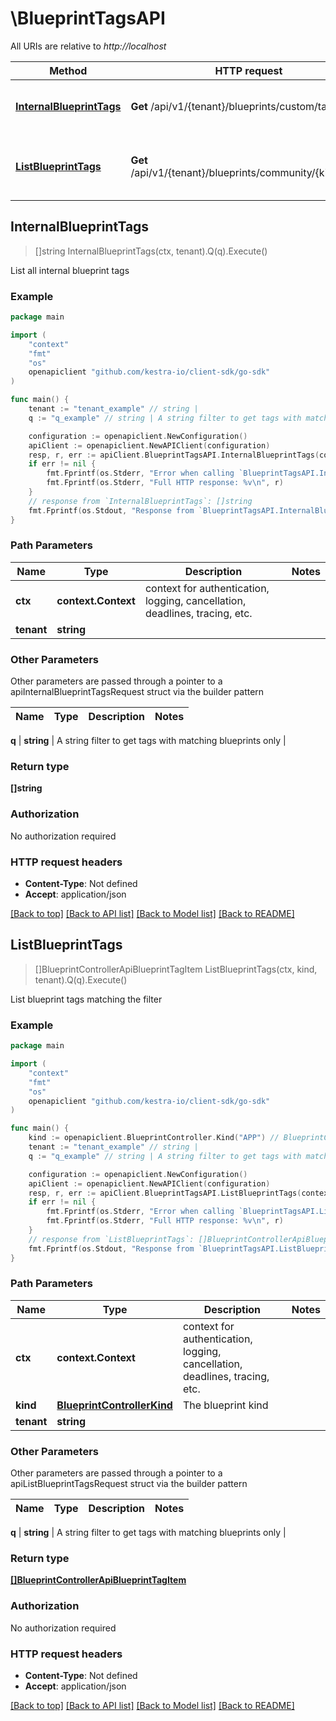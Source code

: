 # \BlueprintTagsAPI

All URIs are relative to *http://localhost*

Method | HTTP request | Description
------------- | ------------- | -------------
[**InternalBlueprintTags**](BlueprintTagsAPI.md#InternalBlueprintTags) | **Get** /api/v1/{tenant}/blueprints/custom/tags | List all internal blueprint tags
[**ListBlueprintTags**](BlueprintTagsAPI.md#ListBlueprintTags) | **Get** /api/v1/{tenant}/blueprints/community/{kind}/tags | List blueprint tags matching the filter



## InternalBlueprintTags

> []string InternalBlueprintTags(ctx, tenant).Q(q).Execute()

List all internal blueprint tags



### Example

```go
package main

import (
	"context"
	"fmt"
	"os"
	openapiclient "github.com/kestra-io/client-sdk/go-sdk"
)

func main() {
	tenant := "tenant_example" // string | 
	q := "q_example" // string | A string filter to get tags with matching blueprints only (optional)

	configuration := openapiclient.NewConfiguration()
	apiClient := openapiclient.NewAPIClient(configuration)
	resp, r, err := apiClient.BlueprintTagsAPI.InternalBlueprintTags(context.Background(), tenant).Q(q).Execute()
	if err != nil {
		fmt.Fprintf(os.Stderr, "Error when calling `BlueprintTagsAPI.InternalBlueprintTags``: %v\n", err)
		fmt.Fprintf(os.Stderr, "Full HTTP response: %v\n", r)
	}
	// response from `InternalBlueprintTags`: []string
	fmt.Fprintf(os.Stdout, "Response from `BlueprintTagsAPI.InternalBlueprintTags`: %v\n", resp)
}
```

### Path Parameters


Name | Type | Description  | Notes
------------- | ------------- | ------------- | -------------
**ctx** | **context.Context** | context for authentication, logging, cancellation, deadlines, tracing, etc.
**tenant** | **string** |  | 

### Other Parameters

Other parameters are passed through a pointer to a apiInternalBlueprintTagsRequest struct via the builder pattern


Name | Type | Description  | Notes
------------- | ------------- | ------------- | -------------

 **q** | **string** | A string filter to get tags with matching blueprints only | 

### Return type

**[]string**

### Authorization

No authorization required

### HTTP request headers

- **Content-Type**: Not defined
- **Accept**: application/json

[[Back to top]](#) [[Back to API list]](../README.md#documentation-for-api-endpoints)
[[Back to Model list]](../README.md#documentation-for-models)
[[Back to README]](../README.md)


## ListBlueprintTags

> []BlueprintControllerApiBlueprintTagItem ListBlueprintTags(ctx, kind, tenant).Q(q).Execute()

List blueprint tags matching the filter



### Example

```go
package main

import (
	"context"
	"fmt"
	"os"
	openapiclient "github.com/kestra-io/client-sdk/go-sdk"
)

func main() {
	kind := openapiclient.BlueprintController.Kind("APP") // BlueprintControllerKind | The blueprint kind
	tenant := "tenant_example" // string | 
	q := "q_example" // string | A string filter to get tags with matching blueprints only (optional)

	configuration := openapiclient.NewConfiguration()
	apiClient := openapiclient.NewAPIClient(configuration)
	resp, r, err := apiClient.BlueprintTagsAPI.ListBlueprintTags(context.Background(), kind, tenant).Q(q).Execute()
	if err != nil {
		fmt.Fprintf(os.Stderr, "Error when calling `BlueprintTagsAPI.ListBlueprintTags``: %v\n", err)
		fmt.Fprintf(os.Stderr, "Full HTTP response: %v\n", r)
	}
	// response from `ListBlueprintTags`: []BlueprintControllerApiBlueprintTagItem
	fmt.Fprintf(os.Stdout, "Response from `BlueprintTagsAPI.ListBlueprintTags`: %v\n", resp)
}
```

### Path Parameters


Name | Type | Description  | Notes
------------- | ------------- | ------------- | -------------
**ctx** | **context.Context** | context for authentication, logging, cancellation, deadlines, tracing, etc.
**kind** | [**BlueprintControllerKind**](.md) | The blueprint kind | 
**tenant** | **string** |  | 

### Other Parameters

Other parameters are passed through a pointer to a apiListBlueprintTagsRequest struct via the builder pattern


Name | Type | Description  | Notes
------------- | ------------- | ------------- | -------------


 **q** | **string** | A string filter to get tags with matching blueprints only | 

### Return type

[**[]BlueprintControllerApiBlueprintTagItem**](BlueprintControllerApiBlueprintTagItem.md)

### Authorization

No authorization required

### HTTP request headers

- **Content-Type**: Not defined
- **Accept**: application/json

[[Back to top]](#) [[Back to API list]](../README.md#documentation-for-api-endpoints)
[[Back to Model list]](../README.md#documentation-for-models)
[[Back to README]](../README.md)

